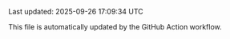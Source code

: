 Last updated: 2025-09-26 17:09:34 UTC

This file is automatically updated by the GitHub Action workflow.
